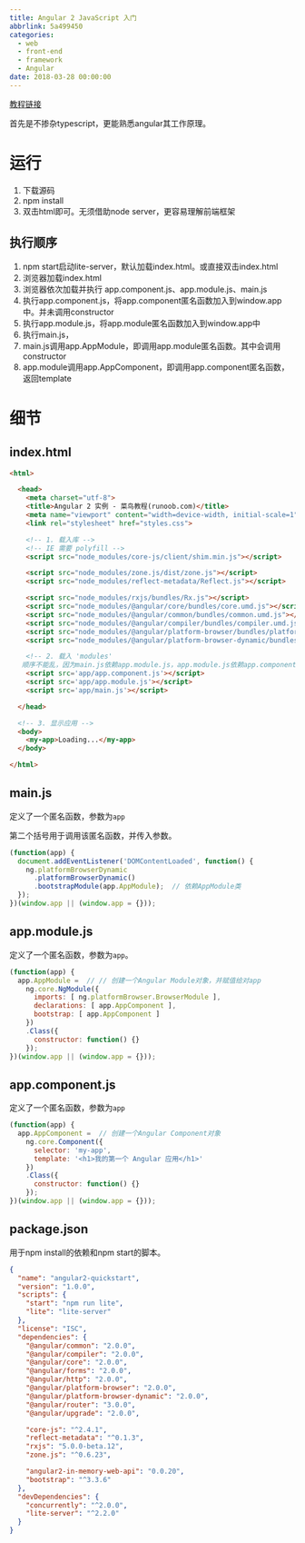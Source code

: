 ```yaml
---
title: Angular 2 JavaScript 入门
abbrlink: 5a499450
categories:
  - web
  - front-end
  - framework
  - Angular
date: 2018-03-28 00:00:00
---
```

[教程链接](http://www.runoob.com/angularjs2/angularjs2-javascript-setup.html)


首先是不掺杂typescript，更能熟悉angular其工作原理。


# 运行
1. 下载源码
1. npm install
1. 双击html即可。无须借助node server，更容易理解前端框架






## 执行顺序
1. npm start启动lite-server，默认加载index.html。或直接双击index.html
1. 浏览器加载index.html
1. 浏览器依次加载并执行 app.component.js、app.module.js、main.js
  1. 执行app.component.js，将app.component匿名函数加入到window.app中。并未调用constructor
  1. 执行app.module.js，将app.module匿名函数加入到window.app中
  1. 执行main.js，
1. main.js调用app.AppModule，即调用app.module匿名函数。其中会调用constructor
1. app.module调用app.AppComponent，即调用app.component匿名函数，返回template

# 细节

## index.html

```html
<html>

  <head>
	<meta charset="utf-8">
    <title>Angular 2 实例 - 菜鸟教程(runoob.com)</title>
	<meta name="viewport" content="width=device-width, initial-scale=1">
    <link rel="stylesheet" href="styles.css">

    <!-- 1. 载入库 -->
    <!-- IE 需要 polyfill -->
    <script src="node_modules/core-js/client/shim.min.js"></script>

    <script src="node_modules/zone.js/dist/zone.js"></script>
    <script src="node_modules/reflect-metadata/Reflect.js"></script>

    <script src="node_modules/rxjs/bundles/Rx.js"></script>
    <script src="node_modules/@angular/core/bundles/core.umd.js"></script>
    <script src="node_modules/@angular/common/bundles/common.umd.js"></script>
    <script src="node_modules/@angular/compiler/bundles/compiler.umd.js"></script>
    <script src="node_modules/@angular/platform-browser/bundles/platform-browser.umd.js"></script>
    <script src="node_modules/@angular/platform-browser-dynamic/bundles/platform-browser-dynamic.umd.js"></script>

    <!-- 2. 载入 'modules'
   顺序不能乱，因为main.js依赖app.module.js，app.module.js依赖app.component.js -->
    <script src='app/app.component.js'></script>
    <script src='app/app.module.js'></script>
    <script src='app/main.js'></script>

  </head>

  <!-- 3. 显示应用 -->
  <body>
    <my-app>Loading...</my-app>
  </body>

</html>
```


## main.js

定义了一个匿名函数，参数为`app`

第二个括号用于调用该匿名函数，并传入参数。

```js
(function(app) {
  document.addEventListener('DOMContentLoaded', function() {
    ng.platformBrowserDynamic
      .platformBrowserDynamic()
      .bootstrapModule(app.AppModule);  // 依赖AppModule类
  });
})(window.app || (window.app = {}));
```

## app.module.js


定义了一个匿名函数，参数为`app`。
```js
(function(app) {
  app.AppModule =  // // 创建一个Angular Module对象，并赋值给对app
    ng.core.NgModule({
      imports: [ ng.platformBrowser.BrowserModule ],
      declarations: [ app.AppComponent ],
      bootstrap: [ app.AppComponent ]
    })
    .Class({
      constructor: function() {}
    });
})(window.app || (window.app = {}));
```



## app.component.js

定义了一个匿名函数，参数为`app`

```js
(function(app) {
  app.AppComponent =  // 创建一个Angular Component对象
    ng.core.Component({
      selector: 'my-app',
      template: '<h1>我的第一个 Angular 应用</h1>'
    })
    .Class({
      constructor: function() {}
    });
})(window.app || (window.app = {}));
```


## package.json
用于npm install的依赖和npm start的脚本。

```json
{
  "name": "angular2-quickstart",
  "version": "1.0.0",
  "scripts": {
    "start": "npm run lite",
    "lite": "lite-server"
  },
  "license": "ISC",
  "dependencies": {
    "@angular/common": "2.0.0",
    "@angular/compiler": "2.0.0",
    "@angular/core": "2.0.0",
    "@angular/forms": "2.0.0",
    "@angular/http": "2.0.0",
    "@angular/platform-browser": "2.0.0",
    "@angular/platform-browser-dynamic": "2.0.0",
    "@angular/router": "3.0.0",
    "@angular/upgrade": "2.0.0",

    "core-js": "^2.4.1",
    "reflect-metadata": "^0.1.3",
    "rxjs": "5.0.0-beta.12",
    "zone.js": "^0.6.23",

    "angular2-in-memory-web-api": "0.0.20",
    "bootstrap": "^3.3.6"
  },
  "devDependencies": {
    "concurrently": "^2.0.0",
    "lite-server": "^2.2.0"
  }
}
```

